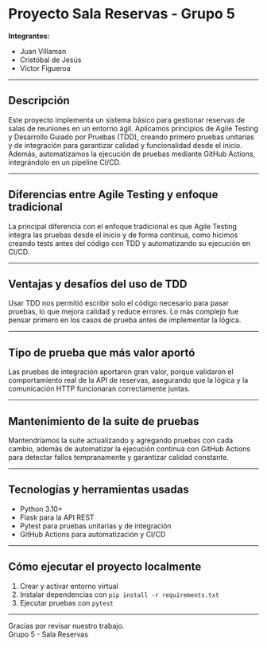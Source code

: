 # Proyecto Sala Reservas - Grupo 5

**Integrantes:**  
- Juan Villaman  
- Cristóbal de Jesús  
- Víctor Figueroa  

---

## Descripción

Este proyecto implementa un sistema básico para gestionar reservas de salas de reuniones en un entorno ágil. Aplicamos principios de Agile Testing y Desarrollo Guiado por Pruebas (TDD), creando primero pruebas unitarias y de integración para garantizar calidad y funcionalidad desde el inicio. Además, automatizamos la ejecución de pruebas mediante GitHub Actions, integrándolo en un pipeline CI/CD.

---

## Diferencias entre Agile Testing y enfoque tradicional

La principal diferencia con el enfoque tradicional es que Agile Testing integra las pruebas desde el inicio y de forma continua, como hicimos creando tests antes del código con TDD y automatizando su ejecución en CI/CD.

---

## Ventajas y desafíos del uso de TDD

Usar TDD nos permitió escribir solo el código necesario para pasar pruebas, lo que mejora calidad y reduce errores. Lo más complejo fue pensar primero en los casos de prueba antes de implementar la lógica.

---

## Tipo de prueba que más valor aportó

Las pruebas de integración aportaron gran valor, porque validaron el comportamiento real de la API de reservas, asegurando que la lógica y la comunicación HTTP funcionaran correctamente juntas.

---

## Mantenimiento de la suite de pruebas

Mantendríamos la suite actualizando y agregando pruebas con cada cambio, además de automatizar la ejecución continua con GitHub Actions para detectar fallos tempranamente y garantizar calidad constante.

---

## Tecnologías y herramientas usadas

- Python 3.10+
- Flask para la API REST
- Pytest para pruebas unitarias y de integración
- GitHub Actions para automatización y CI/CD

---

## Cómo ejecutar el proyecto localmente

1. Crear y activar entorno virtual  
2. Instalar dependencias con `pip install -r requirements.txt`  
3. Ejecutar pruebas con `pytest`  

---

Gracias por revisar nuestro trabajo.  
Grupo 5 - Sala Reservas
